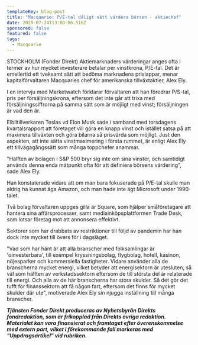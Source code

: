 ```yaml
---
templateKey: blog-post
title: "Macquarie: P/E-tal dåligt sätt värdera börsen - aktiechef"
date: 2020-07-24T13:00:06.510Z
sponsored: false
featured: false
tags:
  - Macquarie
---
```

STOCKHOLM (Fonder Direkt) Aktiemarknaders värderingar anges ofta i termer av hur mycket investerare betalar per vinstkrona, P/E-tal. Det är emellertid ett tveksamt sätt att bedöma marknadens prislappar, menar kapitalförvaltaren Macquaries chef för amerikanska tillväxtaktier, Alex Ely.

I en intervju med Marketwatch förklarar förvaltaren att han föredrar P/S-tal, pris per försäljningskrona, eftersom det inte går att trixa med försäljningssiffrorna på samma sätt som är möjligt med vinst; försäljningen är vad den är.

Elbiltillverkaren Teslas vd Elon Musk sade i samband med torsdagens kvartalsrapport att företaget vill göra en knapp vinst och istället satsa på att maximera tillväxten och göra bilarna så prisvärda som möjligt. Just den aspekten, att inte sätta vinstmaximering i första rummet, är enligt Alex Ely ett tillvägagångssätt som många toppchefer anammar.

"Hälften av bolagen i S&P 500 bryr sig inte om sina vinster, och samtidigt används denna enda mätpunkt ofta för att definiera börsens värdering", sade Alex Ely.

Han konstaterade vidare att om man bara fokuserade på P/E-tal skulle man aldrig ha kunnat äga Amazon, och man hade inte ägt Microsoft under 1990-talet.

Två bolag förvaltaren uppges gilla är Square, som hjälper småföretagare att hantera sina affärsprocesser, samt mediainköpsplattformen Trade Desk, som lotsar företag mot att annonsera effektivt.

Sektorer som har drabbats av restriktioner till följd av pandemin har han dock inte mycket till övers för i dagsläget.

"Vad som har hänt är att alla branscher med folksamlingar är 'oinvesterbara', till exempel kryssningsbolag, flygbolag, hotell, kasinon, nöjesparker och kommersiella fastigheter. Vidare använder alla de branscherna mycket energi, vilket betyder att energisektorn är utesluten, så väl som hälften av verkstadssektorn eftersom de till största del är relaterade till energi. Och alla av de här branscherna har stora skulder. Så det gör det tufft för finanssektorn att få någon fart, eftersom det finns för mycket skulder där ute", motiverade Alex Ely sin njugga inställning till många branscher.

***Tjänsten Fonder Direkt produceras av Nyhetsbyrån Direkts fondredaktion, som är frikopplad från Direkts övriga redaktion. Materialet kan vara finansierat och framtaget efter överenskommelse med extern part, vilket i förekommande fall markeras med "Uppdragsartikel" vid rubriken.***
